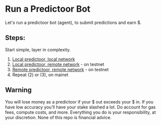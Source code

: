 <!--
Copyright 2023 Ocean Protocol Foundation
SPDX-License-Identifier: Apache-2.0
-->

# Run a Predictoor Bot

Let's run a predictoor bot (agent), to submit predictions and earn $.

## Steps:

Start simple, layer in complexity.

1. [Local predictoor, local network](localpredictoor-localnet.md)
2. [Local predictoor, remote network](./localbot-remotenet.md) - on testnet
3. [Remote predictoor, remote network](./remotebot-remotenet.md) - on testnet
4. Repeat (2) or (3), on mainet

## Warning

You will lose money as a predictoor if your $ out exceeds your $ in. If you have low accuracy you’ll have your stake slashed a lot. Do account for gas fees, compute costs, and more. Everything you do is your responsibility, at your discretion. None of this repo is financial advice.